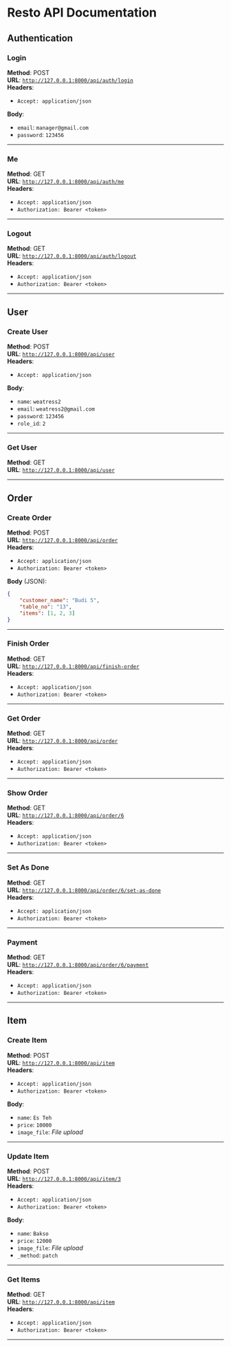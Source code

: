 <!-- <p align="center"><a href="https://laravel.com" target="_blank"><img src="https://raw.githubusercontent.com/laravel/art/master/logo-lockup/5%20SVG/2%20CMYK/1%20Full%20Color/laravel-logolockup-cmyk-red.svg" width="400" alt="Laravel Logo"></a></p>

<p align="center">
<a href="https://github.com/laravel/framework/actions"><img src="https://github.com/laravel/framework/workflows/tests/badge.svg" alt="Build Status"></a>
<a href="https://packagist.org/packages/laravel/framework"><img src="https://img.shields.io/packagist/dt/laravel/framework" alt="Total Downloads"></a>
<a href="https://packagist.org/packages/laravel/framework"><img src="https://img.shields.io/packagist/v/laravel/framework" alt="Latest Stable Version"></a>
<a href="https://packagist.org/packages/laravel/framework"><img src="https://img.shields.io/packagist/l/laravel/framework" alt="License"></a>
</p>

## About Laravel

Laravel is a web application framework with expressive, elegant syntax. We believe development must be an enjoyable and creative experience to be truly fulfilling. Laravel takes the pain out of development by easing common tasks used in many web projects, such as:

- [Simple, fast routing engine](https://laravel.com/docs/routing).
- [Powerful dependency injection container](https://laravel.com/docs/container).
- Multiple back-ends for [session](https://laravel.com/docs/session) and [cache](https://laravel.com/docs/cache) storage.
- Expressive, intuitive [database ORM](https://laravel.com/docs/eloquent).
- Database agnostic [schema migrations](https://laravel.com/docs/migrations).
- [Robust background job processing](https://laravel.com/docs/queues).
- [Real-time event broadcasting](https://laravel.com/docs/broadcasting).

Laravel is accessible, powerful, and provides tools required for large, robust applications.

## Learning Laravel

Laravel has the most extensive and thorough [documentation](https://laravel.com/docs) and video tutorial library of all modern web application frameworks, making it a breeze to get started with the framework.

You may also try the [Laravel Bootcamp](https://bootcamp.laravel.com), where you will be guided through building a modern Laravel application from scratch.

If you don't feel like reading, [Laracasts](https://laracasts.com) can help. Laracasts contains over 2000 video tutorials on a range of topics including Laravel, modern PHP, unit testing, and JavaScript. Boost your skills by digging into our comprehensive video library.

## Laravel Sponsors

We would like to extend our thanks to the following sponsors for funding Laravel development. If you are interested in becoming a sponsor, please visit the Laravel [Patreon page](https://patreon.com/taylorotwell).

### Premium Partners

- **[Vehikl](https://vehikl.com/)**
- **[Tighten Co.](https://tighten.co)**
- **[Kirschbaum Development Group](https://kirschbaumdevelopment.com)**
- **[64 Robots](https://64robots.com)**
- **[Cubet Techno Labs](https://cubettech.com)**
- **[Cyber-Duck](https://cyber-duck.co.uk)**
- **[Many](https://www.many.co.uk)**
- **[Webdock, Fast VPS Hosting](https://www.webdock.io/en)**
- **[DevSquad](https://devsquad.com)**
- **[Curotec](https://www.curotec.com/services/technologies/laravel/)**
- **[OP.GG](https://op.gg)**
- **[WebReinvent](https://webreinvent.com/?utm_source=laravel&utm_medium=github&utm_campaign=patreon-sponsors)**
- **[Lendio](https://lendio.com)**

## Contributing

Thank you for considering contributing to the Laravel framework! The contribution guide can be found in the [Laravel documentation](https://laravel.com/docs/contributions).

## Code of Conduct

In order to ensure that the Laravel community is welcoming to all, please review and abide by the [Code of Conduct](https://laravel.com/docs/contributions#code-of-conduct).

## Security Vulnerabilities

If you discover a security vulnerability within Laravel, please send an e-mail to Taylor Otwell via [taylor@laravel.com](mailto:taylor@laravel.com). All security vulnerabilities will be promptly addressed.

## License

The Laravel framework is open-sourced software licensed under the [MIT license](https://opensource.org/licenses/MIT). -->

# Resto API Documentation

## Authentication

### Login

**Method**: POST  
**URL**: [`http://127.0.0.1:8000/api/auth/login`](http://127.0.0.1:8000/api/auth/login)  
**Headers**:

-   `Accept: application/json`

**Body**:

-   `email`: `manager@gmail.com`
-   `password`: `123456`

---

### Me

**Method**: GET  
**URL**: [`http://127.0.0.1:8000/api/auth/me`](http://127.0.0.1:8000/api/auth/me)  
**Headers**:

-   `Accept: application/json`
-   `Authorization: Bearer <token>`

---

### Logout

**Method**: GET  
**URL**: [`http://127.0.0.1:8000/api/auth/logout`](http://127.0.0.1:8000/api/auth/logout)  
**Headers**:

-   `Accept: application/json`
-   `Authorization: Bearer <token>`

---

## User

### Create User

**Method**: POST  
**URL**: [`http://127.0.0.1:8000/api/user`](http://127.0.0.1:8000/api/user)  
**Headers**:

-   `Accept: application/json`

**Body**:

-   `name`: `weatress2`
-   `email`: `weatress2@gmail.com`
-   `password`: `123456`
-   `role_id`: `2`

---

### Get User

**Method**: GET  
**URL**: [`http://127.0.0.1:8000/api/user`](http://127.0.0.1:8000/api/user)

---

## Order

### Create Order

**Method**: POST  
**URL**: [`http://127.0.0.1:8000/api/order`](http://127.0.0.1:8000/api/order)  
**Headers**:

-   `Accept: application/json`
-   `Authorization: Bearer <token>`

**Body** (JSON):

```json
{
    "customer_name": "Budi 5",
    "table_no": "13",
    "items": [1, 2, 3]
}
```

---

### Finish Order

**Method**: GET  
**URL**: [`http://127.0.0.1:8000/api/finish-order`](http://127.0.0.1:8000/api/finish-order)  
**Headers**:

-   `Accept: application/json`
-   `Authorization: Bearer <token>`

---

### Get Order

**Method**: GET  
**URL**: [`http://127.0.0.1:8000/api/order`](http://127.0.0.1:8000/api/order)  
**Headers**:

-   `Accept: application/json`
-   `Authorization: Bearer <token>`

---

### Show Order

**Method**: GET  
**URL**: [`http://127.0.0.1:8000/api/order/6`](http://127.0.0.1:8000/api/order/6)  
**Headers**:

-   `Accept: application/json`
-   `Authorization: Bearer <token>`

---

### Set As Done

**Method**: GET  
**URL**: [`http://127.0.0.1:8000/api/order/6/set-as-done`](http://127.0.0.1:8000/api/order/6/set-as-done)  
**Headers**:

-   `Accept: application/json`
-   `Authorization: Bearer <token>`

---

### Payment

**Method**: GET  
**URL**: [`http://127.0.0.1:8000/api/order/6/payment`](http://127.0.0.1:8000/api/order/6/payment)  
**Headers**:

-   `Accept: application/json`
-   `Authorization: Bearer <token>`

---

## Item

### Create Item

**Method**: POST  
**URL**: [`http://127.0.0.1:8000/api/item`](http://127.0.0.1:8000/api/item)  
**Headers**:

-   `Accept: application/json`
-   `Authorization: Bearer <token>`

**Body**:

-   `name`: `Es Teh`
-   `price`: `10000`
-   `image_file`: _File upload_

---

### Update Item

**Method**: POST  
**URL**: [`http://127.0.0.1:8000/api/item/3`](http://127.0.0.1:8000/api/item/3)  
**Headers**:

-   `Accept: application/json`
-   `Authorization: Bearer <token>`

**Body**:

-   `name`: `Bakso`
-   `price`: `12000`
-   `image_file`: _File upload_
-   `_method`: `patch`

---

### Get Items

**Method**: GET  
**URL**: [`http://127.0.0.1:8000/api/item`](http://127.0.0.1:8000/api/item)  
**Headers**:

-   `Accept: application/json`
-   `Authorization: Bearer <token>`

---
